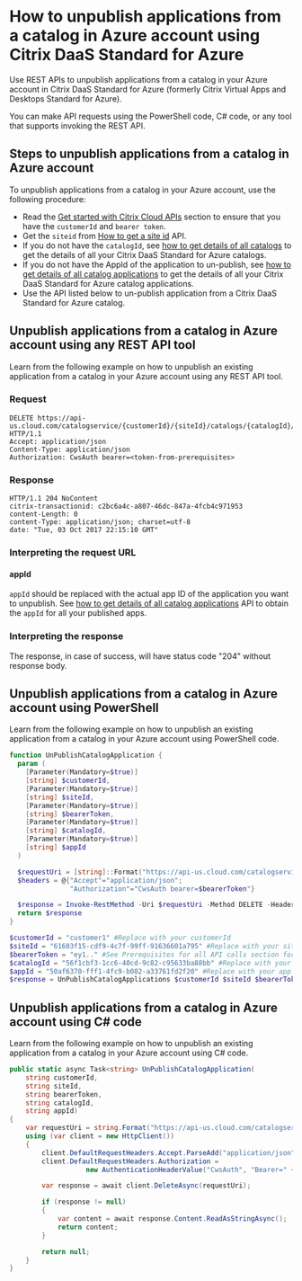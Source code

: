 # How to unpublish applications from a catalog in Azure account using Citrix DaaS Standard for Azure

Use REST APIs to unpublish applications from a catalog in your Azure account in Citrix DaaS Standard for Azure (formerly Citrix Virtual Apps and Desktops Standard for Azure).

You can make API requests using the PowerShell code, C# code, or any tool that supports invoking the REST API.

## Steps to unpublish applications from a catalog in Azure account

To unpublish applications from a catalog in your Azure account, use the following procedure:

-  Read the [Get started with Citrix Cloud APIs](/getting-started) section to ensure that you have the `customerId` and `bearer token`.
-  Get the `siteid` from [How to get a site id](./how-to-get-a-site-id) API.
-  If you do not have the `catalogId`, see [how to get details of all catalogs](./how-to-get-details-of-all-catalogs) to get the details of all your Citrix DaaS Standard for Azure catalogs.
-  If you do not have the AppId of the application to un-publish, see [how to get details of all catalog applications](./how-to-get-all-managed-desktops-catalog-applications) to get the details of all your Citrix DaaS Standard for Azure catalog applications.
-  Use the API listed below to un-publish application from a Citrix DaaS Standard for Azure catalog.

## Unpublish applications from a catalog in Azure account using any REST API tool

Learn from the following example on how to unpublish an existing application from a catalog in your Azure account using any REST API tool.

### Request

    DELETE https://api-us.cloud.com/catalogservice/{customerId}/{siteId}/catalogs/{catalogId}/apps/{appId} HTTP/1.1
    Accept: application/json
    Content-Type: application/json
    Authorization: CwsAuth bearer=<token-from-prerequisites>

### Response

    HTTP/1.1 204 NoContent
    citrix-transactionid: c2bc6a4c-a807-46dc-847a-4fcb4c971953
    content-Length: 0
    content-Type: application/json; charset=utf-8
    date: "Tue, 03 Oct 2017 22:15:10 GMT"

### Interpreting the request URL

#### appId

`appId` should be replaced with the actual app ID of the application you
want to unpublish. See [how to get details of all catalog applications](./how-to-get-all-managed-desktops-catalog-applications) API to obtain
the `appId` for all your published apps.

### Interpreting the response

The response, in case of success, will have status code "204" without
response body.

## Unpublish applications from a catalog in Azure account using PowerShell

Learn from the following example on how to unpublish an existing application from a catalog in your Azure account using PowerShell code.

``` powershell
function UnPublishCatalogApplication {
  param (
    [Parameter(Mandatory=$true)]
    [string] $customerId,
    [Parameter(Mandatory=$true)]
    [string] $siteId,
    [Parameter(Mandatory=$true)]
    [string] $bearerToken,
    [Parameter(Mandatory=$true)]
    [string] $catalogId,
    [Parameter(Mandatory=$true)]
    [string] $appId
  )

  $requestUri = [string]::Format("https://api-us.cloud.com/catalogservice/{0}/{1}/catalogs/{2}/apps/{3}", $customerId, $siteId, $catalogId, $appId)
  $headers = @{"Accept"="application/json";
               "Authorization"="CwsAuth bearer=$bearerToken"}

  $response = Invoke-RestMethod -Uri $requestUri -Method DELETE -Headers $headers
  return $response
}

$customerId = "customer1" #Replace with your customerId
$siteId = "61603f15-cdf9-4c7f-99ff-91636601a795" #Replace with your site ID
$bearerToken = "ey1.." #See Prerequisites for all API calls section for a sample of how to get your bearer token
$catalogId = "56f1cbf3-1cc6-40cd-9c82-c95633ba88bb" #Replace with your catalog ID
$appId = "50af6370-fff1-4fc9-b082-a33761fd2f20" #Replace with your app id
$response = UnPublishCatalogApplications $customerId $siteId $bearerToken $catalogId $appId
```

## Unpublish applications from a catalog in Azure account using C\# code

Learn from the following example on how to unpublish an existing application from a catalog in your Azure account using C\# code.

``` csharp
public static async Task<string> UnPublishCatalogApplication(
    string customerId,
    string siteId,
    string bearerToken,
    string catalogId,
    string appId)
{
    var requestUri = string.Format("https://api-us.cloud.com/catalogservice/{0}/{1}/catalogs/{2}/apps/{3}", customerId, siteId, catalogId, appId);
    using (var client = new HttpClient())
    {
        client.DefaultRequestHeaders.Accept.ParseAdd("application/json");
        client.DefaultRequestHeaders.Authorization =
                   new AuthenticationHeaderValue("CwsAuth", "Bearer=" + bearerToken);

        var response = await client.DeleteAsync(requestUri);

        if (response != null)
        {
            var content = await response.Content.ReadAsStringAsync();
            return content;
        }

        return null;
    }
}
```
